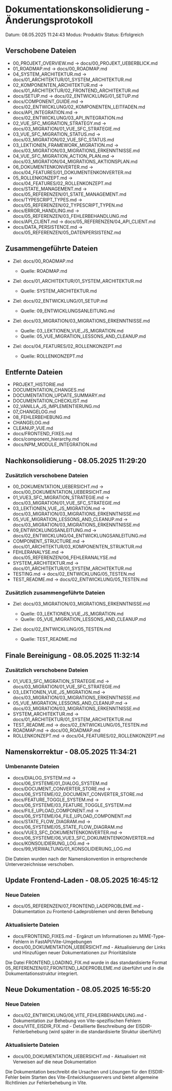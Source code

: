 # Dokumentationskonsolidierung - Änderungsprotokoll

Datum: 08.05.2025 11:24:43
Modus: Produktiv
Status: Erfolgreich

## Verschobene Dateien

- 00_PROJEKT_OVERVIEW.md -> docs/00_PROJEKT_UEBERBLICK.md
- 01_ROADMAP.md -> docs/00_ROADMAP.md
- 04_SYSTEM_ARCHITEKTUR.md -> docs/01_ARCHITEKTUR/01_SYSTEM_ARCHITEKTUR.md
- 02_KOMPONENTEN_ARCHITEKTUR.md -> docs/01_ARCHITEKTUR/02_FRONTEND_ARCHITEKTUR.md
- docs/SETUP.md -> docs/02_ENTWICKLUNG/01_SETUP.md
- docs/COMPONENT_GUIDE.md -> docs/02_ENTWICKLUNG/02_KOMPONENTEN_LEITFADEN.md
- docs/API_INTEGRATION.md -> docs/02_ENTWICKLUNG/03_API_INTEGRATION.md
- 02_VUE_SFC_MIGRATION_STRATEGY.md -> docs/03_MIGRATION/01_VUE_SFC_STRATEGIE.md
- 03_VUE_SFC_MIGRATION_STATUS.md -> docs/03_MIGRATION/02_VUE_SFC_STATUS.md
- 03_LEKTIONEN_FRAMEWORK_MIGRATION.md -> docs/03_MIGRATION/03_MIGRATIONS_ERKENNTNISSE.md
- 04_VUE_SFC_MIGRATION_ACTION_PLAN.md -> docs/03_MIGRATION/04_MIGRATIONS_AKTIONSPLAN.md
- 06_DOKUMENTENKONVERTER.md -> docs/04_FEATURES/01_DOKUMENTENKONVERTER.md
- 05_ROLLENKONZEPT.md -> docs/04_FEATURES/02_ROLLENKONZEPT.md
- docs/STATE_MANAGEMENT.md -> docs/05_REFERENZEN/01_STATE_MANAGEMENT.md
- docs/TYPESCRIPT_TYPES.md -> docs/05_REFERENZEN/02_TYPESCRIPT_TYPEN.md
- docs/ERROR_HANDLING.md -> docs/05_REFERENZEN/03_FEHLERBEHANDLUNG.md
- docs/API_CLIENT.md -> docs/05_REFERENZEN/04_API_CLIENT.md
- docs/DATA_PERSISTENCE.md -> docs/05_REFERENZEN/05_DATENPERSISTENZ.md

## Zusammengeführte Dateien

- Ziel: docs/00_ROADMAP.md
  - Quelle: ROADMAP.md

- Ziel: docs/01_ARCHITEKTUR/01_SYSTEM_ARCHITEKTUR.md
  - Quelle: SYSTEM_ARCHITEKTUR.md

- Ziel: docs/02_ENTWICKLUNG/01_SETUP.md
  - Quelle: 09_ENTWICKLUNGSANLEITUNG.md

- Ziel: docs/03_MIGRATION/03_MIGRATIONS_ERKENNTNISSE.md
  - Quelle: 03_LEKTIONEN_VUE_JS_MIGRATION.md
  - Quelle: 05_VUE_MIGRATION_LESSONS_AND_CLEANUP.md

- Ziel: docs/04_FEATURES/02_ROLLENKONZEPT.md
  - Quelle: ROLLENKONZEPT.md


## Entfernte Dateien

- PROJEKT_HISTORIE.md
- DOCUMENTATION_CHANGES.md
- DOCUMENTATION_UPDATE_SUMMARY.md
- DOCUMENTATION_CHECKLIST.md
- 02_VANILLA_JS_IMPLEMENTIERUNG.md
- 07_CHANGELOG.md
- 08_FEHLERBEHEBUNG.md
- CHANGELOG.md
- CLEANUP_VUE.md
- docs/FRONTEND_FIXES.md
- docs/component_hierarchy.md
- docs/NPM_MODULE_INTEGRATION.md

## Nachkonsolidierung - 08.05.2025 11:29:20

### Zusätzlich verschobene Dateien

- 00_DOKUMENTATION_UEBERSICHT.md -> docs/00_DOKUMENTATION_UEBERSICHT.md
- 01_VUE3_SFC_MIGRATION_STRATEGIE.md -> docs/03_MIGRATION/01_VUE_SFC_STRATEGIE.md
- 03_LEKTIONEN_VUE_JS_MIGRATION.md -> docs/03_MIGRATION/03_MIGRATIONS_ERKENNTNISSE.md
- 05_VUE_MIGRATION_LESSONS_AND_CLEANUP.md -> docs/03_MIGRATION/03_MIGRATIONS_ERKENNTNISSE.md
- 09_ENTWICKLUNGSANLEITUNG.md -> docs/02_ENTWICKLUNG/04_ENTWICKLUNGSANLEITUNG.md
- COMPONENT_STRUCTURE.md -> docs/01_ARCHITEKTUR/03_KOMPONENTEN_STRUKTUR.md
- FEHLERANALYSE.md -> docs/05_REFERENZEN/06_FEHLERANALYSE.md
- SYSTEM_ARCHITEKTUR.md -> docs/01_ARCHITEKTUR/01_SYSTEM_ARCHITEKTUR.md
- TESTING.md -> docs/02_ENTWICKLUNG/05_TESTEN.md
- TEST_README.md -> docs/02_ENTWICKLUNG/05_TESTEN.md

### Zusätzlich zusammengeführte Dateien

- Ziel: docs/03_MIGRATION/03_MIGRATIONS_ERKENNTNISSE.md
  - Quelle: 03_LEKTIONEN_VUE_JS_MIGRATION.md
  - Quelle: 05_VUE_MIGRATION_LESSONS_AND_CLEANUP.md

- Ziel: docs/02_ENTWICKLUNG/05_TESTEN.md
  - Quelle: TEST_README.md



## Finale Bereinigung - 08.05.2025 11:32:14

### Zusätzlich verschobene Dateien

- 01_VUE3_SFC_MIGRATION_STRATEGIE.md -> docs/03_MIGRATION/01_VUE_SFC_STRATEGIE.md
- 03_LEKTIONEN_VUE_JS_MIGRATION.md -> docs/03_MIGRATION/03_MIGRATIONS_ERKENNTNISSE.md
- 05_VUE_MIGRATION_LESSONS_AND_CLEANUP.md -> docs/03_MIGRATION/03_MIGRATIONS_ERKENNTNISSE.md
- SYSTEM_ARCHITEKTUR.md -> docs/01_ARCHITEKTUR/01_SYSTEM_ARCHITEKTUR.md
- TEST_README.md -> docs/02_ENTWICKLUNG/05_TESTEN.md
- ROADMAP.md -> docs/00_ROADMAP.md
- ROLLENKONZEPT.md -> docs/04_FEATURES/02_ROLLENKONZEPT.md



## Namenskorrektur - 08.05.2025 11:34:21

### Umbenannte Dateien

- docs/DIALOG_SYSTEM.md -> docs/06_SYSTEME/01_DIALOG_SYSTEM.md
- docs/DOCUMENT_CONVERTER_STORE.md -> docs/06_SYSTEME/02_DOCUMENT_CONVERTER_STORE.md
- docs/FEATURE_TOGGLE_SYSTEM.md -> docs/06_SYSTEME/03_FEATURE_TOGGLE_SYSTEM.md
- docs/FILE_UPLOAD_COMPONENT.md -> docs/06_SYSTEME/04_FILE_UPLOAD_COMPONENT.md
- docs/STATE_FLOW_DIAGRAM.md -> docs/06_SYSTEME/05_STATE_FLOW_DIAGRAM.md
- docs/VUE3_SFC_DOKUMENTENKONVERTER.md -> docs/06_SYSTEME/06_VUE3_SFC_DOKUMENTENKONVERTER.md
- docs/KONSOLIDIERUNG_LOG.md -> docs/99_VERWALTUNG/01_KONSOLIDIERUNG_LOG.md

Die Dateien wurden nach der Namenskonvention in entsprechende Unterverzeichnisse verschoben.

## Update Frontend-Laden - 08.05.2025 16:45:12

### Neue Dateien

- docs/05_REFERENZEN/07_FRONTEND_LADEPROBLEME.md - Dokumentation zu Frontend-Ladeproblemen und deren Behebung

### Aktualisierte Dateien

- docs/FRONTEND_FIXES.md - Ergänzt um Informationen zu MIME-Type-Fehlern in FastAPI/Vite-Umgebungen
- docs/00_DOKUMENTATION_UEBERSICHT.md - Aktualisierung der Links und Hinzufügen neuer Dokumentationen zur Prioritätsliste

Die Datei FRONTEND_LOADING_FIX.md wurde in das standardisierte Format 05_REFERENZEN/07_FRONTEND_LADEPROBLEME.md überführt und in die Dokumentationsstruktur integriert.

## Neue Dokumentation - 08.05.2025 16:55:20

### Neue Dateien

- docs/02_ENTWICKLUNG/06_VITE_FEHLERBEHANDLUNG.md - Dokumentation zur Behebung von Vite-spezifischen Fehlern
- docs/VITE_EISDIR_FIX.md - Detaillierte Beschreibung der EISDIR-Fehlerbehebung (wird später in die standardisierte Struktur überführt)

### Aktualisierte Dateien

- docs/00_DOKUMENTATION_UEBERSICHT.md - Aktualisiert mit Verweisen auf die neue Dokumentation

Die Dokumentation beschreibt die Ursachen und Lösungen für den EISDIR-Fehler beim Starten des Vite-Entwicklungsservers und bietet allgemeine Richtlinien zur Fehlerbehebung in Vite.
